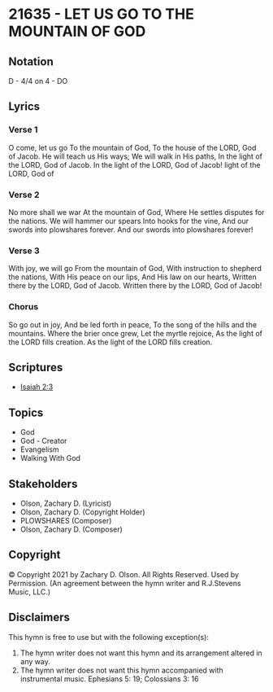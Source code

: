 # 21635 - LET US GO TO THE MOUNTAIN OF GOD

## Notation

D - 4/4 on 4 - DO

## Lyrics

### Verse 1

O come, let us go To the mountain of God, To the house of the LORD, God of Jacob. He will teach us His ways; We will walk in His paths, In the light of the LORD, God of Jacob. In the light of the LORD, God of Jacob! light of the LORD, God of 



### Verse 2

No more shall we war At the mountain of God, Where He settles disputes for the nations. We will hammer our spears Into hooks for the vine, And our swords into plowshares forever. And our swords into plowshares forever! 

### Verse 3

With joy, we will go From the mountain of God, With instruction to shepherd the nations, With His peace on our lips, And His law on our hearts, Written there by the LORD, God of Jacob. Written there by the LORD, God of Jacob! 

### Chorus

So go out in joy, And be led forth in peace, To the song of the hills and the mountains. Where the brier once grew, Let the myrtle rejoice, As the light of the LORD fills creation. As the light of the LORD fills creation.


## Scriptures

- [Isaiah 2:3](https://www.biblegateway.com/passage/?search=Isaiah%202%3A3)

## Topics

- God
- God - Creator
- Evangelism
- Walking With God

## Stakeholders

- Olson, Zachary D. (Lyricist)
- Olson, Zachary D. (Copyright Holder)
- PLOWSHARES (Composer)
- Olson, Zachary D. (Composer)

## Copyright

© Copyright 2021 by Zachary D. Olson. All Rights Reserved. Used by Permission.
(An agreement between the hymn writer and R.J.Stevens Music, LLC.)

## Disclaimers

This hymn is free to use but with the following exception(s):
1. The hymn writer does not want this hymn and its arrangement altered in any way.
2. The hymn writer does not want this hymn accompanied with instrumental music.
Ephesians 5: 19; Colossians 3: 16

